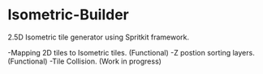 # Isometric-Builder

2.5D Isometric tile generator using Spritkit framework.

-Mapping 2D tiles to Isometric tiles. (Functional)
-Z postion sorting layers.            (Functional)
-Tile Collision.                      (Work in progress)

